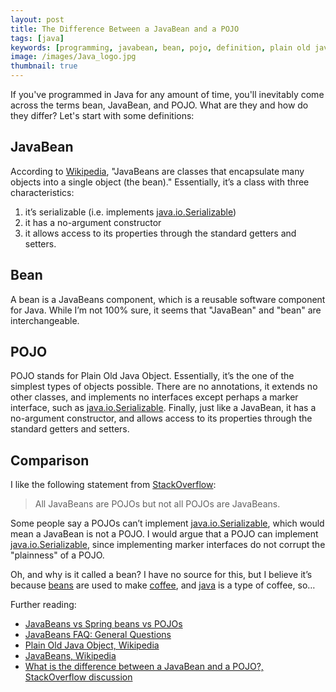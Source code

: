 ```yaml
---
layout: post
title: The Difference Between a JavaBean and a POJO
tags: [java]
keywords: [programming, javabean, bean, pojo, definition, plain old java object, javabean vs pojo, pojo vs javabean]
image: /images/Java_logo.jpg
thumbnail: true
---
```


If you've programmed in Java for any amount of time, you'll inevitably come across the terms bean, JavaBean, and POJO. What are they and how do they differ? Let's start with some definitions:

## JavaBean

According to [Wikipedia](https://en.wikipedia.org/wiki/JavaBeans), "JavaBeans are classes that encapsulate many objects into a single object (the bean)." Essentially, it’s a class with three characteristics:

1. it’s serializable (i.e. implements [java.io.Serializable](https://docs.oracle.com/javase/8/docs/api/java/io/Serializable.html))
2. it has a no-argument constructor
3. it allows access to its properties through the standard getters and setters.

## Bean

A bean is a JavaBeans component, which is a reusable software component for Java. While I’m not 100% sure, it seems that "JavaBean" and "bean" are interchangeable.

## POJO

POJO stands for Plain Old Java Object. Essentially, it’s the one of the simplest types of objects possible. There are no annotations, it extends no other classes, and implements no interfaces except perhaps a marker interface, such as [java.io.Serializable](https://docs.oracle.com/javase/8/docs/api/java/io/Serializable.html). Finally, just like a JavaBean, it has a no-argument constructor, and allows access to its properties through the standard getters and setters.

## Comparison

I like the following statement from [StackOverflow](https://stackoverflow.com/questions/1394265/what-is-the-difference-between-a-javabean-and-a-pojo/24886660#24886660):

> All JavaBeans are POJOs but not all POJOs are JavaBeans.

Some people say a POJOs can’t implement [java.io.Serializable](https://docs.oracle.com/javase/8/docs/api/java/io/Serializable.html), which would mean a JavaBean is not a POJO. I would argue that a POJO can implement [java.io.Serializable](https://docs.oracle.com/javase/8/docs/api/java/io/Serializable.html), since implementing marker interfaces do not corrupt the "plainness" of a POJO.

Oh, and why is it called a bean? I have no source for this, but I believe it’s because [beans](https://en.wikipedia.org/wiki/Coffee_bean) are used to make [coffee](https://en.wikipedia.org/wiki/Coffee), and [java](https://en.wikipedia.org/wiki/Java_coffee) is a type of coffee, so…

Further reading:

* [JavaBeans vs Spring beans vs POJOs](https://www.shaunabram.com/beans-vs-pojos/)
* [JavaBeans FAQ: General Questions](https://web.archive.org/web/20181012182455/https://www.oracle.com/technetwork/java/javase/faq-135947.html)
* [Plain Old Java Object, Wikipedia](https://en.wikipedia.org/wiki/Plain_Old_Java_Object)
* [JavaBeans, Wikipedia](https://en.wikipedia.org/wiki/JavaBeans)
* [What is the difference between a JavaBean and a POJO?, StackOverflow discussion](https://stackoverflow.com/questions/1394265/what-is-the-difference-between-a-javabean-and-a-pojo)
